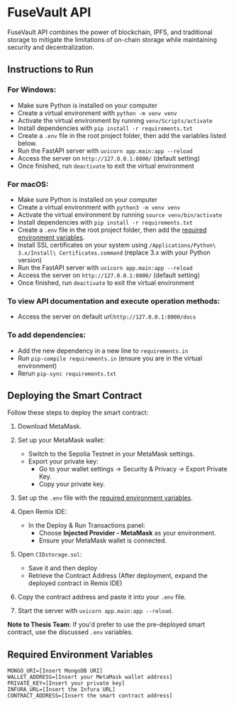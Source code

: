 # FuseVault API

FuseVault API combines the power of blockchain, IPFS, and traditional storage to mitigate the limitations of on-chain storage while maintaining security and decentralization.

## Instructions to Run

### For Windows:
- Make sure Python is installed on your computer
- Create a virtual environment with `python -m venv venv`
- Activate the virtual environment by running `venv/Scripts/activate`
- Install dependencies with `pip install -r requirements.txt`
- Create a `.env` file in the root project folder, then add the variables listed below.
- Run the FastAPI server with `uvicorn app.main:app --reload`
- Access the server on `http://127.0.0.1:8000/` (default setting)
- Once finished, run `deactivate` to exit the virtual environment

### For macOS:
- Make sure Python is installed on your computer
- Create a virtual environment with `python3 -m venv venv`
- Activate the virtual environment by running `source venv/bin/activate`
- Install dependencies with `pip install -r requirements.txt`
- Create a `.env` file in the root project folder, then add the [required environment variables](#required-environment-variables).
- Install SSL certificates on your system using `/Applications/Python\ 3.x/Install\ Certificates.command` (replace 3.x with your Python version)
- Run the FastAPI server with `uvicorn app.main:app --reload`
- Access the server on `http://127.0.0.1:8000/` (default setting)
- Once finished, run `deactivate` to exit the virtual environment

### To view API documentation and execute operation methods:
- Access the server on default url:`http://127.0.0.1:8000/docs` 

### To add dependencies:
- Add the new dependency in a new line to `requirements.in`
- Run `pip-compile requirements.in` (ensure you are in the virtual environment)
- Rerun `pip-sync requirements.txt`

## Deploying the Smart Contract

Follow these steps to deploy the smart contract:

1. Download MetaMask.

2. Set up your MetaMask wallet:
   - Switch to the Sepolia Testnet in your MetaMask settings.
   - Export your private key:
     - Go to your wallet settings → Security & Privacy → Export Private Key.
     - Copy your private key.

3. Set up the `.env` file with the [required environment variables](#required-environment-variables).

4. Open Remix IDE:
   - In the Deploy & Run Transactions panel:
     - Choose **Injected Provider - MetaMask** as your environment.
     - Ensure your MetaMask wallet is connected.

5. Open `CIDstorage.sol`:
   - Save it and then deploy
   - Retrieve the Contract Address (After deployment, expand the deployed contract in Remix IDE)

6. Copy the contract address and paste it into your `.env` file.

7. Start the server with `uvicorn app.main:app --reload`.

**Note to Thesis Team**: If you'd prefer to use the pre-deployed smart contract, use the discussed `.env` variables.

## Required Environment Variables

```env
MONGO_URI=[Insert MongoDB URI]
WALLET_ADDRESS=[Insert your MetaMask wallet address]
PRIVATE_KEY=[Insert your private key]
INFURA_URL=[Insert the Infura URL]
CONTRACT_ADDRESS=[Insert the smart contract address]
